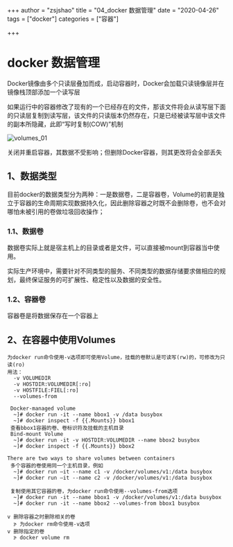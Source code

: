 +++
author = "zsjshao"
title = "04_docker 数据管理"
date = "2020-04-26"
tags = ["docker"]
categories = ["容器"]

+++

# docker 数据管理

Docker镜像由多个只读层叠加而成，启动容器时，Docker会加载只读镜像层并在镜像栈顶部添加一个读写层

如果运行中的容器修改了现有的一个已经存在的文件，那该文件将会从读写层下面的只读层复制到读写层，该文件的只读版本仍然存在，只是已经被读写层中该文件的副本所隐藏，此即“写时复制(COW)”机制

![volumes_01](http://images.zsjshao.net/docker/volumes/volumes_01.png)

关闭并重启容器，其数据不受影响；但删除Docker容器，则其更改将会全部丢失

## 1、数据类型

目前docker的数据类型分为两种：一是数据卷，二是容器卷，Volume的初衷是独立于容器的生命周期实现数据持久化，因此删除容器之时既不会删除卷，也不会对哪怕未被引用的卷做垃圾回收操作；

### 1.1、数据卷

数据卷实际上就是宿主机上的目录或者是文件，可以直接被mount到容器当中使用。

实际生产环境中，需要针对不同类型的服务、不同类型的数据存储要求做相应的规划，最终保证服务的可扩展性、稳定性以及数据的安全性。

### 1.2、容器卷

容器卷是将数据保存在一个容器上

## 2、在容器中使用Volumes

```
为docker run命令使用-v选项即可使用Volume，挂载的卷默认是可读写(rw)的，可修改为只读(ro)
用法：
  -v VOLUMEDIR
  -v HOSTDIR:VOLUMEDIR[:ro]
  -v HOSTFILE:FIEL[:ro]
  --volumes-from

 Docker-managed volume
  ~]# docker run -it --name bbox1 -v /data busybox
  ~]# docker inspect -f {{.Mounts}} bbox1
 查看bbox1容器的卷、卷标识符及挂载的主机目录
 Bind-mount Volume
  ~]# docker run -it -v HOSTDIR:VOLUMEDIR --name bbox2 busybox
  ~]# docker inspect -f {{.Mounts}} bbox2

There are two ways to share volumes between containers
 多个容器的卷使用同一个主机目录，例如
  ~]# docker run –it --name c1 -v /docker/volumes/v1:/data busybox
  ~]# docker run –it --name c2 -v /docker/volumes/v1:/data busybox

 复制使用其它容器的卷，为docker run命令使用--volumes-from选项
  ~]# docker run -it --name bbox1 -v /docker/volumes/v1:/data busybox
  ~]# docker run -it --name bbox2 --volumes-from bbox1 busybox
 
v 删除容器之时删除相关的卷
  ɝ 为docker rm命令使用-v选项
v 删除指定的卷
  ɝ docker volume rm
```

